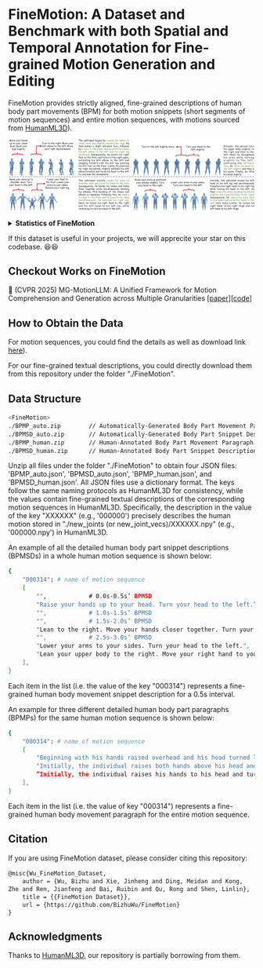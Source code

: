 # <b>FineMotion: A Dataset and Benchmark with both Spatial and Temporal Annotation for Fine-grained Motion Generation and Editing</b>

FineMotion provides strictly aligned, fine-grained descriptions of human body part movements (BPM) for both motion snippets (short segments of motion sequences) and entire motion sequences, with motions sourced from [HumanML3D](https://github.com/EricGuo5513/HumanML3D/)).

<div  align="center">    
  <img src="./assets/fig_datateset_examples.png" alt="datateset_examples" align=center />
</div>

<br>



<details> 
  
  **<summary>Statistics of FineMotion</summary>**
  
### :bar_chart: Statistics

In summary, our FineMotion dataset contains **21,346** human-annotated BPM descriptions and **420,968** automatically generated ones for diverse motion snippets, i.e., BPMSD. Notably, the temporal information within the textual annotations facilitates easy augmentation, such as performing random cropping along the temporal dimension. This approach can generate numerous pairs of motion clips—each consisting of several adjacent snippets—along with their corresponding BPM descriptions. 

Additionally, the dataset includes **4,492** BPM paragraphs (BPMP) organized from human-annotated BPM snippet descriptions, and **89,940** paragraphs organized from automatically generated BPM snippet descriptions, covering a total of 29,232 motion sequences. 

For BPMSD, the average and median lengths are **18** and **19** words, respectively. As for BPMP, the average and median lengths are **244** and **220** words, respectively.


### :woman_judge: Data Quality

TODO

</details>

If this dataset is useful in your projects, we will apprecite your star on this codebase. 😆😆



## Checkout Works on FineMotion
📌 (CVPR 2025) MG-MotionLLM: A Unified Framework for Motion Comprehension and Generation across Multiple Granularities [[paper](https://arxiv.org/abs/2504.02478)][[code](https://github.com/CVI-SZU/MG-MotionLLM)]



## How to Obtain the Data
For motion sequences, you could find the details as well as download link [here](https://github.com/EricGuo5513/HumanML3D/)).

For our fine-grained textual descriptions, you could directly download them from this repository under the folder "./FineMotion".



## Data Structure

```sh
<FineMotion>
./BPMP_auto.zip        // Automatically-Generated Body Part Movement Paragraph.
./BPMSD_auto.zip       // Automatically-Generated Body Part Snippet Descriptions.
./BPMP_human.zip       // Human-Annotated Body Part Movement Paragraph. Coming Soon!
./BPMSD_human.zip      // Human-Annotated Body Part Snippet Description. Coming Soon!
```

Unzip all files under the folder "./FineMotion" to obtain four JSON files: 'BPMP_auto.json', 'BPMSD_auto.json', 'BPMP_human.json', and 'BPMSD_human.json'. 
All JSON files use a dictionary format. The keys follow the same naming protocols as HumanML3D for consistency, while the values contain fine-grained textual descriptions of the corresponding motion sequences in HumanML3D. Specifically, the description in the value of the key "XXXXXX" (e.g., '000000') precisely describes the human motion stored in "./new_joints (or new_joint_vecs)/XXXXXX.npy" (e.g., '000000.npy') in HumanML3D.

An example of all the detailed human body part snippet descriptions (BPMSDs) in a whole human motion sequence is shown below:
```sh
{
    "000314": # name of motion sequence
    [
        "",            # 0.0s-0.5s’ BPMSD
        "Raise your hands up to your head. Turn your head to the left.”,
        "",            # 1.0s-1.5s’ BPMSD
        "",            # 1.5s-2.0s’ BPMSD
        "Lean to the right. Move your hands closer together. Turn your head to the left.",
        "",            # 2.5s-3.0s’ BPMSD
        "Lower your arms to your sides. Turn your head to the left.",
        "Lean your upper body to the right. Move your right hand to your right thigh. Move your left hand to your left thigh."
    ],
}
```
Each item in the list (i.e. the value of the key "000314") represents a fine-grained human body movement snippet description for a 0.5s interval.

An example for three different detailed human body part paragraphs (BPMPs) for the same human motion sequence is shown below:
```sh
{
    "000314": # name of motion sequence
    [
        "Beginning with his hands raised overhead and his head turned left, the individual leans to the right while bringing his hands closer and maintaining his head position. Continuing the movement, he lowers his arms to his sides while keeping his head turned left. Subsequently, he leans his upper body to the right and simultaneously moves his right hand to his right thigh and his left hand to his left thigh.", 
        "Initially, the individual raises both hands above his head and turns his head to the left. He then leans to the right while bringing his hands closer together. Simultaneously, he maintains his head turned to the left. Subsequently, he lowers his arms to his sides and continues turning his head to the left. Finally, he leans his upper body to the right, placing his right hand on his right thigh and his left hand on his left thigh.",
        ”Initially, the individual raises his hands to his head and turns his head to the left. Subsequently, he leans to the right while continuing to move his hands closer together and turning his head to the left. Next, he lowers his arms to his sides and keeps turning his head to the left. Finally, he leans his upper body to the right, placing his right hand on his right thigh and his left hand on his left thigh."
    ],
}
```
Each item in the list (i.e. the value of key "000314") represents a fine-grained human body movement paragraph for the entire motion sequence.



## Citation

If you are using FineMotion dataset, please consider citing this repository:
```
@misc{Wu_FineMotion_Dataset,
    author = {Wu, Bizhu and Xie, Jinheng and Ding, Meidan and Kong, Zhe and Ren, Jianfeng and Bai, Ruibin and Qu, Rong and Shen, Linlin},
    title = {{FineMotion Dataset}},
    url = {https://github.com/BizhuWu/FineMotion}
}
```



## Acknowledgments
Thanks to [HumanML3D](https://github.com/EricGuo5513/HumanML3D/), our repository is partially borrowing from them.
